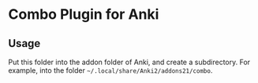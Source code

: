 Combo Plugin for Anki
=====================

## Usage
Put this folder into the addon folder of Anki, and create a subdirectory. For example, into the folder  `~/.local/share/Anki2/addons21/combo`.
